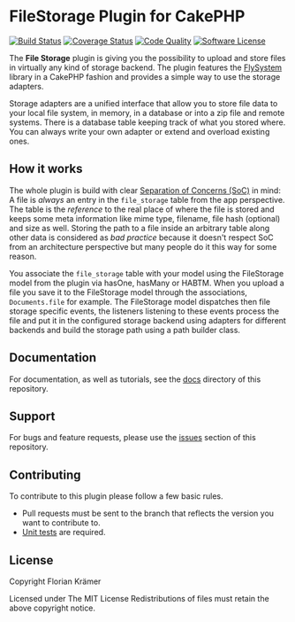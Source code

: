 # FileStorage Plugin for CakePHP

[![Build Status](https://img.shields.io/travis/dereuromark/cakephp-file-storage/3.0.svg?style=flat-square)](https://travis-ci.org/dereuromark/cakephp-file-storage)
[![Coverage Status](https://img.shields.io/coveralls/dereuromark/cakephp-file-storage.svg?branch=3.0.svg?style=flat-square)](https://coveralls.io/r/dereuromark/cakephp-file-storage)
[![Code Quality](https://img.shields.io/scrutinizer/g/dereuromark/cakephp-file-storage.svg?branch=3.0?style=flat-square)](https://coveralls.io/r/dereuromark/cakephp-file-storage)
[![Software License](https://img.shields.io/badge/license-MIT-brightgreen.svg?style=flat-square)](LICENSE.txt)

The **File Storage** plugin is giving you the possibility to upload and store files in virtually any kind of storage backend. The plugin features the [FlySystem](https://github.com/thephpleague/flysystem) library in a CakePHP fashion and provides a simple way to use the storage adapters.

Storage adapters are a unified interface that allow you to store file data to your local file system, in memory, in a database or into a zip file and remote systems. There is a database table keeping track of what you stored where. You can always write your own adapter or extend and overload existing ones.

How it works
------------

The whole plugin is build with clear [Separation of Concerns (SoC)](https://en.wikipedia.org/wiki/Separation_of_concerns) in mind: A file is *always* an entry in the `file_storage` table from the app perspective. The table is the *reference* to the real place of where the file is stored and keeps some meta information like mime type, filename, file hash (optional) and size as well. Storing the path to a file inside an arbitrary table along other data is considered as *bad practice* because it doesn't respect SoC from an architecture perspective but many people do it this way for some reason.

You associate the `file_storage` table with your model using the FileStorage model from the plugin via hasOne, hasMany or HABTM. When you upload a file you save it to the FileStorage model through the associations, `Documents.file` for example. The FileStorage model dispatches then file storage specific events, the listeners listening to these events process the file and put it in the configured storage backend using adapters for different backends and build the storage path using a path builder class.

Documentation
-------------

For documentation, as well as tutorials, see the [docs](docs/) directory of this repository.

Support
-------

For bugs and feature requests, please use the [issues](https://github.com/dereuromark/cakephp-file-storage/issues) section of this repository.

Contributing
------------

To contribute to this plugin please follow a few basic rules.

* Pull requests must be sent to the branch that reflects the version you want to contribute to.
* [Unit tests](http://book.cakephp.org/4.0/en/development/testing.html) are required.

License
-------

Copyright Florian Krämer

Licensed under The MIT License
Redistributions of files must retain the above copyright notice.
